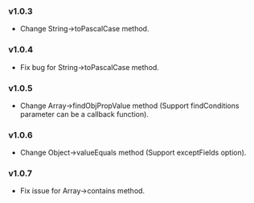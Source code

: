 ### v1.0.3

- Change String->toPascalCase method.

### v1.0.4

- Fix bug for String->toPascalCase method.

### v1.0.5

- Change Array->findObjPropValue method (Support findConditions parameter can be a callback function).

### v1.0.6

- Change Object->valueEquals method (Support exceptFields option).

### v1.0.7

- Fix issue for Array->contains method.

<br />
<br />
<br />
